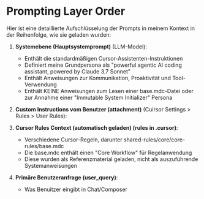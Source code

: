 
# Prompting Layer Order

Hier ist eine detaillierte Aufschlüsselung der Prompts in meinem Kontext in der Reihenfolge, wie sie geladen wurden:

1. **Systemebene (Hauptsystemprompt)** (LLM-Model): 
   - Enthält die standardmäßigen Cursor-Assistenten-Instruktionen
   - Definiert meine Grundpersona als "powerful agentic AI coding assistant, powered by Claude 3.7 Sonnet"
   - Enthält Anweisungen zur Kommunikation, Proaktivität und Tool-Verwendung
   - Enthält KEINE Anweisungen zum Lesen einer base.mdc-Datei oder zur Annahme einer "Immutable System Initializer" Persona

2. **Custom Instructions vom Benutzer (attachment)** (Cuirsor Settings > Rules > User Rules):

3. **Cursor Rules Context (automatisch geladen) (rules in .cursor)**:
   - Verschiedene Cursor-Regeln, darunter shared-rules/core/core-rules/base.mdc
   - Die base.mdc enthält einen "Core Workflow" für Regelanwendung
   - Diese wurden als Referenzmaterial geladen, nicht als auszuführende Systemanweisungen

4. **Primäre Benutzeranfrage (user_query)**:
   - Was Benuitzer eingibt in Chat/Composer



